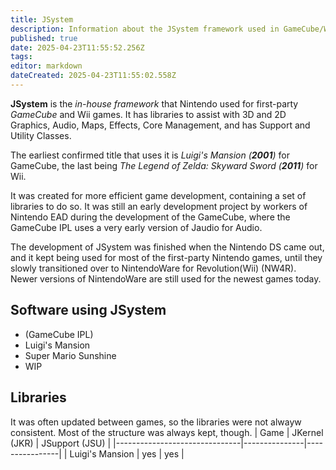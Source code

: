 ```yaml
---
title: JSystem
description: Information about the JSystem framework used in GameCube/Wii games
published: true
date: 2025-04-23T11:55:52.256Z
tags: 
editor: markdown
dateCreated: 2025-04-23T11:55:02.558Z
---
```


**JSystem** is the *in-house framework* that Nintendo used for first-party *GameCube* and Wii games. It has libraries to assist with 3D and 2D Graphics, Audio, Maps, Effects, Core Management, and has Support and Utility Classes.


The earliest confirmed title that uses it is *Luigi's Mansion (**2001**)* for GameCube, the last being *The Legend of Zelda: Skyward Sword (**2011**)* for Wii.

It was created for more efficient game development, containing a set of libraries to do so. It was still an early development project by workers of Nintendo EAD during the development of the GameCube, where the GameCube IPL uses a very early version of Jaudio for Audio.

The development of JSystem was finished when the Nintendo DS came out, and it kept being used for most of the first-party Nintendo games, until they slowly transitioned over to NintendoWare for Revolution(Wii) (NW4R). Newer versions of NintendoWare are still used for the newest games today.

Software using JSystem
---
- (GameCube IPL)
- Luigi's Mansion
- Super Mario Sunshine
- WIP

Libraries
---
It was often updated between games, so the libraries were not alwayw consistent. Most of the structure was always kept, though.
| Game                          | JKernel (JKR) | JSupport (JSU) |
|-------------------------------|---------------|----------------|
| Luigi's Mansion               | yes           | yes            |


